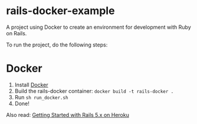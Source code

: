 # rails-docker-example
A project using Docker to create an environment for development with Ruby on Rails.

To run the project, do the following steps:

# Docker
1. Install [Docker](https://docs.docker.com/engine/installation/)
2. Build the rails-docker container: `docker build -t rails-docker .`
3. Run `sh run_docker.sh`
4. Done!

Also read: [Getting Started with Rails 5.x on Heroku](https://devcenter.heroku.com/articles/getting-started-with-rails5)
